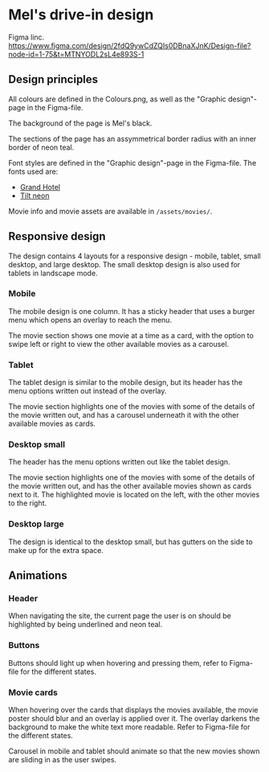 # Mel's drive-in design 

Figma linc.
https://www.figma.com/design/2fdQ9ywCdZQIs0DBnaXJnK/Design-file?node-id=1-75&t=MTNYODL2sL4e893S-1

## Design principles
All colours are defined in the Colours.png, as well as the "Graphic design"-page in the Figma-file.

The background of the page is Mel's black. 

The sections of the page has an assymmetrical border radius with an inner border of neon teal. 

Font styles are defined in the "Graphic design"-page in the Figma-file.
The fonts used are:
- [Grand Hotel](https://fonts.google.com/specimen/Grand+Hotel)
- [Tilt neon](https://fonts.google.com/specimen/Tilt+Neon)

Movie info and movie assets are available in `/assets/movies/`.  

## Responsive design
The design contains 4 layouts for a responsive design - mobile, tablet, small desktop, and large desktop. The small desktop design is also used for tablets in landscape mode. 

### Mobile
The mobile design is one column. 
It has a sticky header that uses a burger menu which opens an overlay to reach the menu. 

The movie section shows one movie at a time as a card, with the option to swipe left or right to view the other available movies as a carousel. 

### Tablet
The tablet design is similar to the mobile design, but its header has the menu options written out instead of the overlay. 

The movie section highlights one of the movies with some of the details of the movie written out, and has a carousel underneath it with the other available movies as cards. 

### Desktop small
The header has the menu options written out like the tablet design.

The movie section highlights one of the movies with some of the details of the movie written out, and has the other available movies shown as cards next to it. The highlighted movie is located on the left, with the other movies to the right. 

### Desktop large
The design is identical to the desktop small, but has gutters on the side to make up for the extra space.

## Animations 
### Header 
When navigating the site, the current page the user is on should be highlighted by being underlined and neon teal. 

### Buttons
Buttons should light up when hovering and pressing them, refer to Figma-file for the different states. 

### Movie cards
When hovering over the cards that displays the movies available, the movie poster should blur and an overlay is applied over it. The overlay darkens the background to make the white text more readable. Refer to Figma-file for the different states. 

Carousel in mobile and tablet should animate so that the new movies shown are sliding in as the user swipes. 

